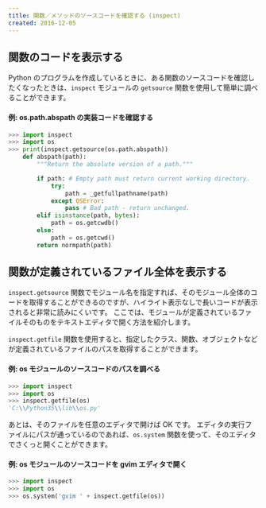 ```yaml
---
title: 関数／メソッドのソースコードを確認する (inspect)
created: 2016-12-05
---
```


関数のコードを表示する
----

Python のプログラムを作成しているときに、ある関数のソースコードを確認したくなったときは、`inspect` モジュールの `getsource` 関数を使用して簡単に調べることができます。

#### 例: os.path.abspath の実装コードを確認する

```python
>>> import inspect
>>> import os
>>> print(inspect.getsource(os.path.abspath))
    def abspath(path):
        """Return the absolute version of a path."""

        if path: # Empty path must return current working directory.
            try:
                path = _getfullpathname(path)
            except OSError:
                pass # Bad path - return unchanged.
        elif isinstance(path, bytes):
            path = os.getcwdb()
        else:
            path = os.getcwd()
        return normpath(path)
```


関数が定義されているファイル全体を表示する
----

`inspect.getsource` 関数でモジュール名を指定すれば、そのモジュール全体のコードを取得することができるのですが、ハイライト表示なしで長いコードが表示されると非常に読みにくいです。
ここでは、モジュールが定義されているファイルそのものをテキストエディタで開く方法を紹介します。

`inspect.getfile` 関数を使用すると、指定したクラス、関数、オブジェクトなどが定義されているファイルのパスを取得することができます。

#### 例: os モジュールのソースコードのパスを調べる

```python
>>> import inspect
>>> import os
>>> inspect.getfile(os)
'C:\\Python35\\lib\\os.py'
```

あとは、そのファイルを任意のエディタで開けば OK です。
エディタの実行ファイルにパスが通っているのであれば、`os.system` 関数を使って、そのエディタでさくっと開くことができます。

#### 例: os モジュールのソースコードを gvim エディタで開く

```python
>>> import inspect
>>> import os
>>> os.system('gvim ' + inspect.getfile(os))
```

